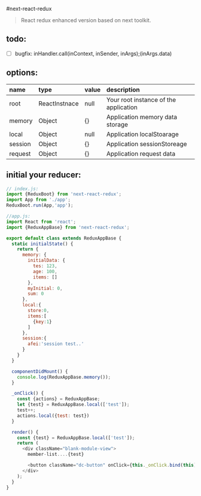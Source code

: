 #next-react-redux
> React redux enhanced version based on next toolkit.

## todo:
+ [ ] bugfix: inHandler.call(inContext, inSender, inArgs);(inArgs.data) 

## options:
| name | type | value | description |
| :----| :----| :----| :----|
| root  | ReactInstnace | null | Your root instance of the application |
| memory  | Object | {} | Application memory data storage |
| local  | Object | null | Application localStoarage |
| session  | Object | {} | Application sessionStoreage |
| request  | Object | {} | Application request data |


## initial your reducer:
```javascript
// index.js:
import {ReduxBoot} from 'next-react-redux';
import App from './app';
ReduxBoot.run(App,'app');

//app.js:
import React from 'react';
import {ReduxAppBase} from 'next-react-redux';

export default class extends ReduxAppBase {
  static initialState() {
    return {
      memory: {
        initialData: {
          tes: 123,
          age: 100,
          items: []
        },
        myInitial: 0,
        sum: 0
      },
      local:{
        store:0,
        items:[
          {key:1}
        ]
      },
      session:{
        afei:'session test..'
      }
    }
  }

  componentDidMount() {
    console.log(ReduxAppBase.memory());
  }

  _onClick() {
    const {actions} = ReduxAppBase;
    let {test} = ReduxAppBase.local(['test']);
    test++;
    actions.local({test: test})
  }

  render() {
    const {test} = ReduxAppBase.local(['test']);
    return (
      <div className="blank-module-view">
        member-list....{test}

        <button className="dc-button" onClick={this._onClick.bind(this)}>TEST</button>
      </div>
    );
  }
}
```
